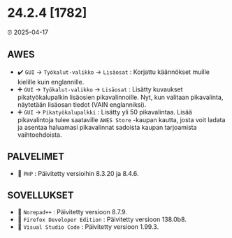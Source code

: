 # 24.2.4 [1782]

⏰ 2025-04-17

## AWES
- ✔️ `GUI` -> `Työkalut-valikko` -> `Lisäosat` : Korjattu käännökset muille kielille kuin englannille.  
- ➕ `GUI` -> `Työkalut-valikko` -> `Lisäosat` : Lisätty kuvaukset pikatyökalupalkin lisäosien pikavalinnoille. Nyt, kun valitaan pikavalinta, näytetään lisäosan tiedot (VAIN englanniksi).  
- ➕ `GUI` -> `Pikatyökalupalkki` : Lisätty yli 50 pikavalintaa. Lisää pikavalintoja tulee saataville `AWES Store` -kaupan kautta, josta voit ladata ja asentaa haluamasi pikavalinnat sadoista kaupan tarjoamista vaihtoehdoista.

## PALVELIMET
- 🔄 `PHP`    : Päivitetty versioihin 8.3.20 ja 8.4.6.

## SOVELLUKSET
- 🔄 `Norepad++` : Päivitetty versioon 8.7.9.
- 🔄 `Firefox Developer Edition` : Päivitetty versioon 138.0b8.
- 🔄 `Visual Studio Code` : Päivitetty versioon 1.99.3.
